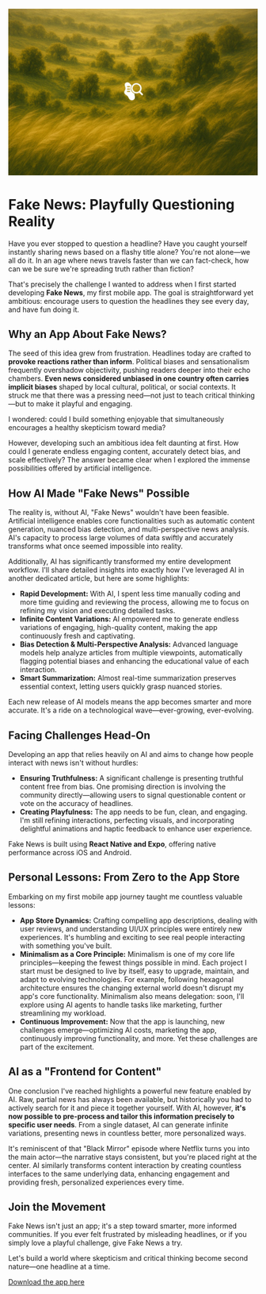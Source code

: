 ![](assets/thumbnail.jpg)

# Fake News: Playfully Questioning Reality

Have you ever stopped to question a headline? Have you caught yourself instantly sharing news based on a flashy title alone? You're not alone—we all do it. In an age where news travels faster than we can fact-check, how can we be sure we're spreading truth rather than fiction?

That's precisely the challenge I wanted to address when I first started developing **Fake News**, my first mobile app. The goal is straightforward yet ambitious: encourage users to question the headlines they see every day, and have fun doing it.

## Why an App About Fake News?

The seed of this idea grew from frustration. Headlines today are crafted to **provoke reactions rather than inform**. Political biases and sensationalism frequently overshadow objectivity, pushing readers deeper into their echo chambers. **Even news considered unbiased in one country often carries implicit biases** shaped by local cultural, political, or social contexts. It struck me that there was a pressing need—not just to teach critical thinking—but to make it playful and engaging.

I wondered: could I build something enjoyable that simultaneously encourages a healthy skepticism toward media?

However, developing such an ambitious idea felt daunting at first. How could I generate endless engaging content, accurately detect bias, and scale effectively? The answer became clear when I explored the immense possibilities offered by artificial intelligence.

## How AI Made "Fake News" Possible

The reality is, without AI, "Fake News" wouldn't have been feasible. Artificial intelligence enables core functionalities such as automatic content generation, nuanced bias detection, and multi-perspective news analysis. AI's capacity to process large volumes of data swiftly and accurately transforms what once seemed impossible into reality.

Additionally, AI has significantly transformed my entire development workflow. I'll share detailed insights into exactly how I've leveraged AI in another dedicated article, but here are some highlights:

- **Rapid Development:** With AI, I spent less time manually coding and more time guiding and reviewing the process, allowing me to focus on refining my vision and executing detailed tasks.
- **Infinite Content Variations:** AI empowered me to generate endless variations of engaging, high-quality content, making the app continuously fresh and captivating.
- **Bias Detection & Multi-Perspective Analysis:** Advanced language models help analyze articles from multiple viewpoints, automatically flagging potential biases and enhancing the educational value of each interaction.
- **Smart Summarization:** Almost real-time summarization preserves essential context, letting users quickly grasp nuanced stories.

Each new release of AI models means the app becomes smarter and more accurate. It's a ride on a technological wave—ever-growing, ever-evolving.

## Facing Challenges Head-On

Developing an app that relies heavily on AI and aims to change how people interact with news isn't without hurdles:

- **Ensuring Truthfulness:** A significant challenge is presenting truthful content free from bias. One promising direction is involving the community directly—allowing users to signal questionable content or vote on the accuracy of headlines.
- **Creating Playfulness:** The app needs to be fun, clean, and engaging. I'm still refining interactions, perfecting visuals, and incorporating delightful animations and haptic feedback to enhance user experience.

Fake News is built using **React Native and Expo**, offering native performance across iOS and Android.

## Personal Lessons: From Zero to the App Store

Embarking on my first mobile app journey taught me countless valuable lessons:

- **App Store Dynamics:** Crafting compelling app descriptions, dealing with user reviews, and understanding UI/UX principles were entirely new experiences. It's humbling and exciting to see real people interacting with something you've built.
- **Minimalism as a Core Principle:** Minimalism is one of my core life principles—keeping the fewest things possible in mind. Each project I start must be designed to live by itself, easy to upgrade, maintain, and adapt to evolving technologies. For example, following hexagonal architecture ensures the changing external world doesn't disrupt my app's core functionality. Minimalism also means delegation: soon, I'll explore using AI agents to handle tasks like marketing, further streamlining my workload.
- **Continuous Improvement:** Now that the app is launching, new challenges emerge—optimizing AI costs, marketing the app, continuously improving functionality, and more. Yet these challenges are part of the excitement.

## AI as a "Frontend for Content"

One conclusion I've reached highlights a powerful new feature enabled by AI. Raw, partial news has always been available, but historically you had to actively search for it and piece it together yourself. With AI, however, **it's now possible to pre-process and tailor this information precisely to specific user needs**. From a single dataset, AI can generate infinite variations, presenting news in countless better, more personalized ways.

It's reminiscent of that "Black Mirror" episode where Netflix turns you into the main actor—the narrative stays consistent, but you're placed right at the center. AI similarly transforms content interaction by creating countless interfaces to the same underlying data, enhancing engagement and providing fresh, personalized experiences every time.

## Join the Movement

Fake News isn't just an app; it's a step toward smarter, more informed communities. If you ever felt frustrated by misleading headlines, or if you simply love a playful challenge, give Fake News a try.

Let's build a world where skepticism and critical thinking become second nature—one headline at a time.

[Download the app here](https://apps.apple.com/fr/app/fake-news-trouvez-la-v%C3%A9rit%C3%A9/id6742116038)
